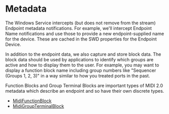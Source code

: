 # Metadata

The Windows Service intercepts (but does not remove from the stream) Endpoint metadata notifications. For example, we'll intercept Endpoint Name notifications and use those to provide a new endpoint-supplied name for the device. These are cached in the SWD properties for the Endpoint Device.

In addition to the endpoint data, we also capture and store block data. The block data should be used by applications to identify which groups are active and how to display them to the user. For example, you may want to display a function block name including group numbers like "Sequencer (Groups 1, 2, 3)" in a way similar to how you treated ports in the past.

Function Blocks and Group Terminal Blocks are important types of MIDI 2.0 metadata which describe an endpoint and so have their own discrete types.

* [MidiFunctionBlock](./MidiFunctionBlock/)
* [MidiGroupTerminalBlock](./MidiGroupTerminalBlock/)